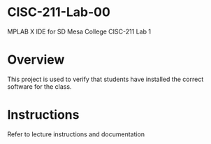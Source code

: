 # CISC-211-Lab-00
MPLAB X IDE for SD Mesa College CISC-211 Lab 1

# Overview
This project is used to verify that students have installed the correct software for the class.

# Instructions
Refer to lecture instructions and documentation
